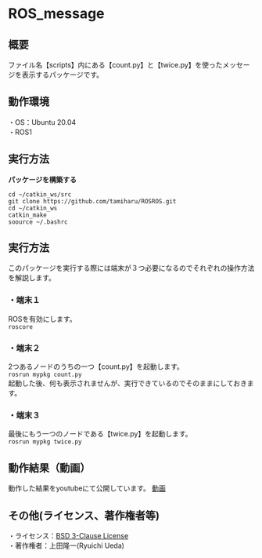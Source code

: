 # ROS_message

## 概要    
ファイル名【scripts】内にある【count.py】と【twice.py】を使ったメッセージを表示するパッケージです。

## 動作環境 
・OS：Ubuntu 20.04  
・ROS1

## 実行方法
**パッケージを構築する**
```
cd ~/catkin_ws/src
git clone https://github.com/tamiharu/ROSROS.git
cd ~/catkin_ws
catkin_make
soource ~/.bashrc
```

## 実行方法
このパッケージを実行する際には端末が３つ必要になるのでそれぞれの操作方法を解説します。
### ・端末１
ROSを有効にします。  
```roscore```

### ・端末２
2つあるノードのうちの一つ【count.py】を起動します。  
```rosrun mypkg count.py```  
起動した後、何も表示されませんが、実行できているのでそのままにしておきます。  

### ・端末３
最後にもう一つのノードである【twice.py】を起動します。  
```rosrun mypkg twice.py```

## 動作結果（動画）  
動作した結果をyoutubeにて公開しています。
[動画](https://www.youtube.com/watch?v=_PnO3ojpHpU)  

## その他(ライセンス、著作権者等)
・ライセンス：[BSD 3-Clause License](https://github.com/tamiharu/ROS_message/blob/main/LICENSE)  
・著作権者：上田隆一(Ryuichi Ueda)
